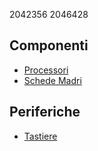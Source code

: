 2042356
2046428


## Componenti
- [Processori](./componenti/processori.md)
- [Schede Madri](./componenti/schede_madri.md)

## Periferiche
- [Tastiere](./periferiche/tastiere.md)
